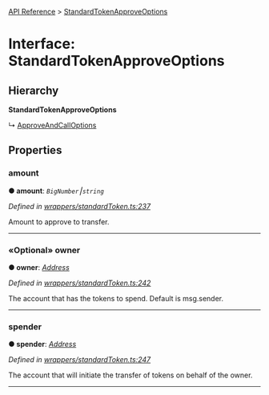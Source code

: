 [API Reference](../README.md) > [StandardTokenApproveOptions](../interfaces/StandardTokenApproveOptions.md)



# Interface: StandardTokenApproveOptions

## Hierarchy

**StandardTokenApproveOptions**

↳  [ApproveAndCallOptions](ApproveAndCallOptions.md)









## Properties
<a id="amount"></a>

###  amount

**●  amount**:  *`BigNumber`⎮`string`* 

*Defined in [wrappers/standardToken.ts:237](https://github.com/daostack/arc.js/blob/f343aa24/lib/wrappers/standardToken.ts#L237)*



Amount to approve to transfer.




___

<a id="owner"></a>

### «Optional» owner

**●  owner**:  *[Address](../#Address)* 

*Defined in [wrappers/standardToken.ts:242](https://github.com/daostack/arc.js/blob/f343aa24/lib/wrappers/standardToken.ts#L242)*



The account that has the tokens to spend. Default is msg.sender.




___

<a id="spender"></a>

###  spender

**●  spender**:  *[Address](../#Address)* 

*Defined in [wrappers/standardToken.ts:247](https://github.com/daostack/arc.js/blob/f343aa24/lib/wrappers/standardToken.ts#L247)*



The account that will initiate the transfer of tokens on behalf of the owner.




___


